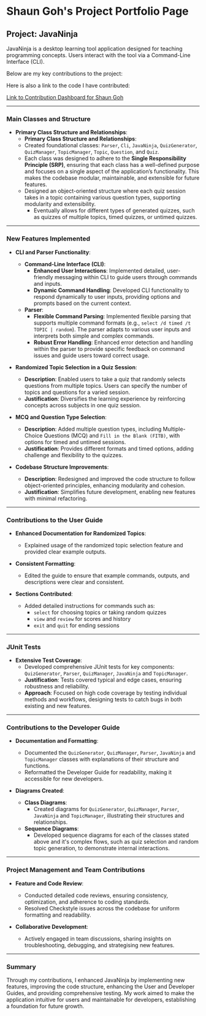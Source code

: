 # Shaun Goh's Project Portfolio Page

## Project: JavaNinja

JavaNinja is a desktop learning tool application designed for teaching programming concepts. Users interact with the tool via a Command-Line Interface (CLI).

Below are my key contributions to the project:

Here is also a link to the code I have contributed:

[Link to Contribution Dashboard for Shaun Goh](https://nus-cs2113-ay2425s1.github.io/tp-dashboard/?search=shaunngoh&sort=groupTitle&sortWithin=title&timeframe=commit&mergegroup=&groupSelect=groupByRepos&breakdown=true&checkedFileTypes=docs~functional-code~test-code~other&since=2024-09-20&tabOpen=true&tabType=authorship&tabAuthor=shaunngoh&tabRepo=AY2425S1-CS2113-W12-4%2Ftp%5Bmaster%5D&authorshipIsMergeGroup=false&authorshipFileTypes=docs~functional-code~test-code~other&authorshipIsBinaryFileTypeChecked=false&authorshipIsIgnoredFilesChecked=false)

---

### Main Classes and Structure

- **Primary Class Structure and Relationships**:
    - **Primary Class Structure and Relationships**:
    - Created foundational classes: `Parser`, `Cli`, `JavaNinja`, `QuizGenerator`, `QuizManager`, `TopicManager`, `Topic`, `Question`, and `Quiz`.
    - Each class was designed to adhere to the **Single Responsibility Principle (SRP)**, ensuring that each class has a well-defined purpose and focuses on a single aspect of the application’s functionality. This makes the codebase modular, maintainable, and extensible for future features.
    - Designed an object-oriented structure where each quiz session takes in a topic containing various question types, supporting modularity and extensibility.
        - Eventually allows for different types of generated quizzes, such as quizzes of multiple topics, timed quizzes, or untimed quizzes.

---

### New Features Implemented

- **CLI and Parser Functionality**:
    - **Command-Line Interface (CLI)**:
        - **Enhanced User Interactions**: Implemented detailed, user-friendly messaging within CLI to guide users through commands and inputs.
        - **Dynamic Command Handling**: Developed CLI functionality to respond dynamically to user inputs, providing options and prompts based on the current context.
    - **Parser**:
        - **Flexible Command Parsing**: Implemented flexible parsing that supports multiple command formats (e.g., `select /d timed /t TOPIC | random`). The parser adapts to various user inputs and interprets both simple and complex commands.
        - **Robust Error Handling**: Enhanced error detection and handling within the parser to provide specific feedback on command issues and guide users toward correct usage.


- **Randomized Topic Selection in a Quiz Session**:
    - **Description**: Enabled users to take a quiz that randomly selects questions from multiple topics. Users can specify the number of topics and questions for a varied session.
    - **Justification**: Diversifies the learning experience by reinforcing concepts across subjects in one quiz session.

- **MCQ and Question Type Selection**:
    - **Description**: Added multiple question types, including Multiple-Choice Questions (MCQ) and `Fill in the Blank (FITB)`, with options for timed and untimed sessions.
    - **Justification**: Provides different formats and timed options, adding challenge and flexibility to the quizzes.

- **Codebase Structure Improvements**:
    - **Description**: Redesigned and improved the code structure to follow object-oriented principles, enhancing modularity and cohesion.
    - **Justification**: Simplifies future development, enabling new features with minimal refactoring.

---

### Contributions to the User Guide

- **Enhanced Documentation for Randomized Topics**:
    - Explained usage of the randomized topic selection feature and provided clear example outputs.

- **Consistent Formatting**:
    - Edited the guide to ensure that example commands, outputs, and descriptions were clear and consistent.

- **Sections Contributed**:
    - Added detailed instructions for commands such as:
        - `select` for choosing topics or taking random quizzes
        - `view` and `review` for scores and history
        - `exit` and `quit` for ending sessions

---

### JUnit Tests

- **Extensive Test Coverage**:
    - Developed comprehensive JUnit tests for key components: `QuizGenerator`, `Parser`, `QuizManager`, `JavaNinja` and `TopicManager`.
    - **Justification**: Tests covered typical and edge cases, ensuring robustness and reliability.
    - **Approach**: Focused on high code coverage by testing individual methods and workflows, designing tests to catch bugs in both existing and new features.

---

### Contributions to the Developer Guide

- **Documentation and Formatting**:
    - Documented the `QuizGenerator`, `QuizManager`, `Parser`, `JavaNinja` and `TopicManager` classes with explanations of their structure and functions.
    - Reformatted the Developer Guide for readability, making it accessible for new developers.

- **Diagrams Created**:
    - **Class Diagrams**:
        - Created diagrams for `QuizGenerator`, `QuizManager`, `Parser`, `JavaNinja` and `TopicManager`, illustrating their structures and relationships.
    - **Sequence Diagrams**:
        - Developed sequence diagrams for each of the classes stated above and it's complex flows, such as quiz selection and random topic generation, to demonstrate internal interactions.

---

### Project Management and Team Contributions

- **Feature and Code Review**:
    - Conducted detailed code reviews, ensuring consistency, optimization, and adherence to coding standards.
    - Resolved Checkstyle issues across the codebase for uniform formatting and readability.

- **Collaborative Development**:
    - Actively engaged in team discussions, sharing insights on troubleshooting, debugging, and strategising new features.

---

### Summary

Through my contributions, I enhanced JavaNinja by implementing new features, improving the code structure, enhancing the User and Developer Guides, and providing comprehensive testing. My work aimed to make the application intuitive for users and maintainable for developers, establishing a foundation for future growth.